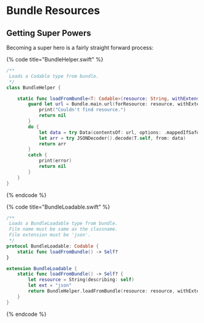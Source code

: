 # Bundle Resources

## Getting Super Powers

Becoming a super hero is a fairly straight forward process:

{% code title="BundleHelper.swift" %}
```swift
/**
 Loads a Codable type from bundle.
 */
class BundleHelper {

    static func loadFromBundle<T: Codable>(resource: String, withExtension ext: String) -> T? {
        guard let url = Bundle.main.url(forResource: resource, withExtension: ext) else {
            print("Couldn't find resource.")
            return nil
        }
        do {
            let data = try Data(contentsOf: url, options: .mappedIfSafe)
            let arr = try JSONDecoder().decode(T.self, from: data)
            return arr
        }
        catch {
            print(error)
            return nil
        }
    }
}

```
{% endcode %}

{% code title="BundleLoadable.swift" %}
```swift
/**
 Loads a BundleLoadable type from bundle.
 File name must be same as the classname.
 File extension must be 'json'.
 */
protocol BundleLoadable: Codable {
    static func loadFromBundle() -> Self?
}

extension BundleLoadable {
    static func loadFromBundle() -> Self? {
        let resource = String(describing: self)
        let ext = "json"
        return BundleHelper.loadFromBundle(resource: resource, withExtension: ext)
    }
}
```
{% endcode %}



